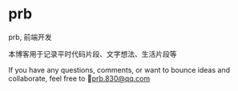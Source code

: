 # prb

prb, 前端开发

本博客用于记录平时代码片段、文字想法、生活片段等

If you have any questions, comments, or want to bounce ideas and collaborate, feel free to 📨prb.830@qq.com
